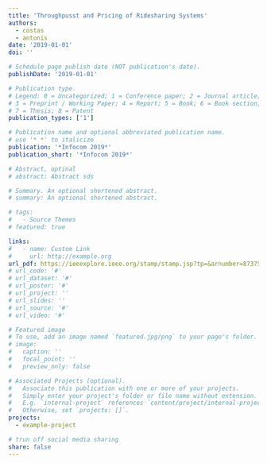 ```yaml
---
title: 'Throughpusst and Pricing of Ridesharing Systems'
authors:
  - costas
  - antonis 
date: '2019-01-01'
doi: ''

# Schedule page publish date (NOT publication's date).
publishDate: '2019-01-01'

# Publication type.
# Legend: 0 = Uncategorized; 1 = Conference paper; 2 = Journal article;
# 3 = Preprint / Working Paper; 4 = Report; 5 = Book; 6 = Book section;
# 7 = Thesis; 8 = Patent
publication_types: ['1']

# Publication name and optional abbreviated publication name.
# use '* *' to italicize 
publication: '*Infocom 2019*'
publication_short: '*Infocom 2019*'

# Abstract, optinal
# abstract: Abstract sds

# Summary. An optional shortened abstract.
# summary: An optional shortened abstract.

# tags:
#   - Source Themes
# featured: true

links:
#   - name: Custom Link
#     url: http://example.org
url_pdf: https://ieeexplore.ieee.org/stamp/stamp.jsp?tp=&arnumber=8737561
# url_code: '#'
# url_dataset: '#'
# url_poster: '#'
# url_project: ''
# url_slides: ''
# url_source: '#'
# url_video: '#'

# Featured image
# To use, add an image named `featured.jpg/png` to your page's folder.
# image:
#   caption: ''
#   focal_point: ''
#   preview_only: false

# Associated Projects (optional).
#   Associate this publication with one or more of your projects.
#   Simply enter your project's folder or file name without extension.
#   E.g. `internal-project` references `content/project/internal-project/index.md`.
#   Otherwise, set `projects: []`.
projects:
  - example-project

# trun off social media sharing
share: false
---
```


